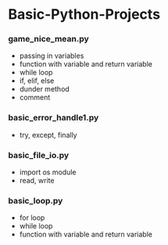 # Basic-Python-Projects

### game_nice_mean.py

* passing in variables
* function with variable and return variable
* while loop
* if, elif, else
* dunder method
* comment

### basic_error_handle1.py

* try, except, finally

### basic_file_io.py

* import os module
* read, write

### basic_loop.py

* for loop
* while loop
* function with variable and return variable